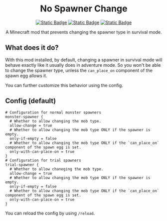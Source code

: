 <div align="center">

# No Spawner Change

[![Static Badge](https://img.shields.io/badge/modrinth-00AF5C?logo=modrinth&logoColor=white)](https://modrinth.com/mod/nospawnerchange)
[![Static Badge](https://img.shields.io/badge/GitHub-010409?style=flat&logo=github)](https://github.com/arvitus/NoSpawnerChange)
[![Static Badge](https://img.shields.io/badge/Discord-5662f6?style=flat&logo=discord&logoColor=white)](https://discord.gg/xzdbetZVrn)

A Minecraft mod that prevents changing the spawner type in survival mode.

</div>

## What does it do?

With this mod installed, by default, changing a spawner in survival mode will behave exactly like it usually does in
adventure mode.
So you won't be able to change the spawner type, unless the `can_place_on` component of the spawn egg allows it.

You can further customize this behavior using the config.

## Config (default)

```hocon
# Configuration for normal monster spawners
monster-spawner {
  # Whether to allow changing the mob type.
  allow-change = true
  # Whether to allow changing the mob type ONLY if the spawner is empty.
  only-if-empty = false
  # Whether to allow changing the mob type ONLY if the `can_place_on` component of the spawn egg is set.
  only-with-can-place-on = true
}
# Configuration for trial spawners
trial-spawner {
  # Whether to allow chaneging the mob type.
  allow-change = true
  # Whether to allow changing the mob type ONLY if the spawner is empty.
  only-if-empty = false
  # Whether to allow changing the mob type ONLY if the `can_place_on` component of the spawn egg is set.
  only-with-can-place-on = true
}
```

You can reload the config by using `/reload`.